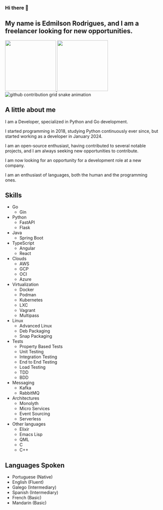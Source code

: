 ### Hi there 👋
## My name is Edmilson Rodrigues, and I am a freelancer looking for new opportunities.

<div>
  <a href="https://github.com/EdmilsonRodrigues">
  <img height="167em" src="https://github-readme-stats.vercel.app/api?username=EdmilsonRodrigues&show_icons=true&theme=algolia&include_all_commits=true&count_private=true" />
  <img height="167em" src="https://github-readme-stats.vercel.app/api/top-langs/?username=EdmilsonRodrigues&layout=compact&langs_count=16&theme=algolia" />
  </a>
</div>
<picture>
  <source media="(prefers-color-scheme: dark)" srcset="https://raw.githubusercontent.com/EdmilsonRodrigues/EdmilsonRodrigues/output/github-contribution-grid-snake-dark.svg">
  <source media="(prefers-color-scheme: light)" srcset="https://raw.githubusercontent.com/EdmilsonRodrigues/EdmilsonRodrigues/output/github-contribution-grid-snake.svg">
  <img alt="github contribution grid snake animation" src="https://raw.githubusercontent.com/EdmilsonRodrigues/EdmilsonRodrigues/output/github-contribution-grid-snake.svg">
</picture>

## <b>A little about me </b>
I am a Developer, specialized in Python and Go development.

I started programming in 2018, studying Python continuously ever since, but started working as a developer in January 2024.

I am an open-source enthusiast, having contributed to several notable projects, and I am always seeking new opportunities to contribute.

I am now looking for an opportunity for a development role at a new company.

I am an enthusiast of languages, both the human and the programming ones.

## <b>Skills</b>
- Go
  - Gin
- Python
  - FastAPI
  - Flask
- Java
  - Spring Boot  
- TypeScript
  - Angular
  - React
- Clouds
  - AWS
  - GCP
  - OCI
  - Azure
- Virtualization
  - Docker
  - Podman
  - Kubernetes
  - LXC
  - Vagrant
  - Multipass
- Linux
  - Advanced Linux
  - Deb Packaging
  - Snap Packaging
- Tests
  - Property Based Tests
  - Unit Testing
  - Integration Testing
  - End to End Testing
  - Load Testing
  - TDD
  - BDD
- Messaging
  - Kafka
  - RabbitMQ
- Architectures
  - Monolyth
  - Micro Services
  - Event Sourcing
  - Serverless
- Other languages
  - Elixir
  - Emacs Lisp
  - QML
  - C
  - C++

## <b>Languages Spoken</b>
- Portuguese (Native)
- English (Fluent)
- Galego (Intermediary)
- Spanish (Intermediary)
- French (Basic)
- Mandarin (Basic)

<!--
**EdmilsonRodrigues/EdmilsonRodrigues** is a ✨ _special_ ✨ repository because its `README.md` (this file) appears on your GitHub profile.

Here are some ideas to get you started:

- 🔭 I’m currently working on ...
- 🌱 I’m currently learning ...
- 👯 I’m looking to collaborate on ...
- 🤔 I’m looking for help with ...
- 💬 Ask me about ...
- 📫 How to reach me: ...
- 😄 Pronouns: ...
- ⚡ Fun fact: ...
-->
